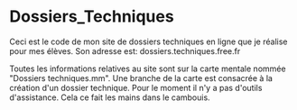 # Dossiers_Techniques

Ceci est le code de mon site de dossiers techniques en ligne que je réalise pour mes élèves. Son adresse est: dossiers.techniques.free.fr

Toutes les informations relatives au site sont sur la carte mentale nommée "Dossiers techniques.mm".
Une branche de la carte est consacrée à la création d'un dossier technique. Pour le moment il n'y a pas d'outils d'assistance. Cela ce fait les mains dans le cambouis.
